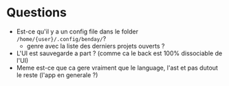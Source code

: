 # Questions

- Est-ce qu'il y a un config file dans le folder `/home/{user}/.config/benday/`?
  - genre avec la liste des derniers projets ouverts ?
- L'UI est sauvegarde a part ? (comme ca le back est 100% dissociable de l'UI)
- Meme est-ce que ca gere vraiment que le language, l'ast et pas dutout le reste (l'app en generale ?)
